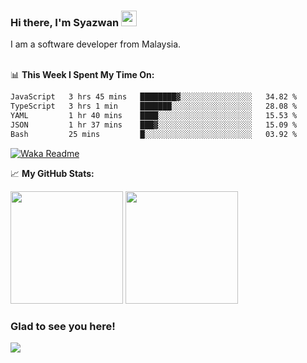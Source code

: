 ### Hi there, I'm Syazwan <img src="https://media.giphy.com/media/hvRJCLFzcasrR4ia7z/giphy.gif" width="25px">
I am a software developer from Malaysia.
<br/><br/>

📊 **This Week I Spent My Time On:**
<!--START_SECTION:waka-->

```txt
JavaScript   3 hrs 45 mins   ████████▓░░░░░░░░░░░░░░░░   34.82 %
TypeScript   3 hrs 1 min     ███████░░░░░░░░░░░░░░░░░░   28.08 %
YAML         1 hr 40 mins    ████░░░░░░░░░░░░░░░░░░░░░   15.53 %
JSON         1 hr 37 mins    ███▓░░░░░░░░░░░░░░░░░░░░░   15.09 %
Bash         25 mins         █░░░░░░░░░░░░░░░░░░░░░░░░   03.92 %
```

<!--END_SECTION:waka-->
[![Waka Readme](https://github.com/syazwanz/syazwanz/actions/workflows/wakatime.yml/badge.svg)](https://github.com/syazwanz/syazwanz/actions/workflows/wakatime.yml)

📈 **My GitHub Stats:**

<p>
  <img height="180em" src="https://github-readme-stats.vercel.app/api?username=syazwanz&show_icons=true&hide_border=false&&count_private=true&include_all_commits=true" />
  <img height="180em" src="https://github-readme-stats.vercel.app/api/top-langs/?username=syazwanz&exclude_repo=KNN-Image-Classification&show_icons=true&hide_border=false&layout=compact&langs_count=8"/>
</p>

### Glad to see you here!
![](https://visitor-badge.glitch.me/badge?page_id=syazwanz.syazwanz)
